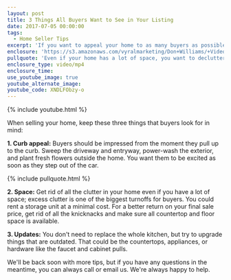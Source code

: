 ```yaml
---
layout: post
title: 3 Things All Buyers Want to See in Your Listing
date: 2017-07-05 00:00:00
tags:
  - Home Seller Tips
excerpt: 'If you want to appeal your home to as many buyers as possible when you list it on the market, pay close attention to these three areas.'
enclosure: 'https://s3.amazonaws.com/vyralmarketing/Don+Williams/+Videos/2017/July/Don+Williams+Group-+3+Things+All+Buyers+Want+to+See+in+Your+Listing.mp4'
pullquote: 'Even if your home has a lot of space, you want to declutter as much as possible.'
enclosure_type: video/mp4
enclosure_time:
use_youtube_image: true
youtube_alternate_image:
youtube_code: XNDLFObzy-o
---
```



{% include youtube.html %}

When selling your home, keep these three things that buyers look for in mind:

**1. Curb appeal:** Buyers should be impressed from the moment they pull up to the curb. Sweep the driveway and entryway, power-wash the exterior, and plant fresh flowers outside the home. You want them to be excited as soon as they step out of the car.

{% include pullquote.html %}

**2. Space:** Get rid of all the clutter in your home even if you have a lot of space; excess clutter is one of the biggest turnoffs for buyers. You could rent a storage unit at a minimal cost. For a better return on your final sale price, get rid of all the knicknacks and make sure all countertop and floor space is available.

**3. Updates:** You don't need to replace the whole kitchen, but try to upgrade things that are outdated. That could be the countertops, appliances, or hardware like the faucet and cabinet pulls.

We'll be back soon with more tips, but if you have any questions in the meantime, you can always call or email us. We're always happy to help.